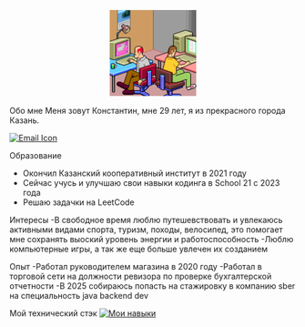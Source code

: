 <p align="center">
  <img src="Gif/SOrD.gif" alt="гифка" width="30%"/>
</p> 

Обо мне
Меня зовут Константин, мне 29 лет, я из прекрасного города Казань.

[![Email Icon](https://skillicons.dev/icons?i=gmail)](mailto:ваш.email@example.com)

Образование
- Окончил Казанский кооперативный институт в 2021 году
- Сейчас учусь и улучшаю свои навыки кодинга в School 21 с 2023 года
- Решаю задачки на LeetCode

Интересы
-В свободное время люблю путешевствовать и увлекаюсь активными видами спорта, туризм, походы, велосипед, это помогает мне сохранять выоский уровень энергии и работоспособность
-Люблю компьютерные игры, а так же еще больше увлечен их созданием

Опыт
-Работал руководителем магазина в 2020 году
-Работал в торговой сети на должности ревизора по проверке бухгалтерской отчетности
-В 2025 собираюсь попасть на стажировку в компанию sber на специальность java backend dev

Мой технический стэк
[![Мои навыки](https://skillicons.dev/icons?i=java,spring,linux,idea,postgres,docker,git)](https://skillicons.dev)


